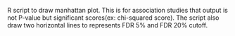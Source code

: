 R script to draw manhattan plot. 
This is for association studies that output is not P-value but significant scores(ex: chi-squared score). 
The script also draw two horizontal lines to represents FDR 5% and FDR 20% cutoff. 

